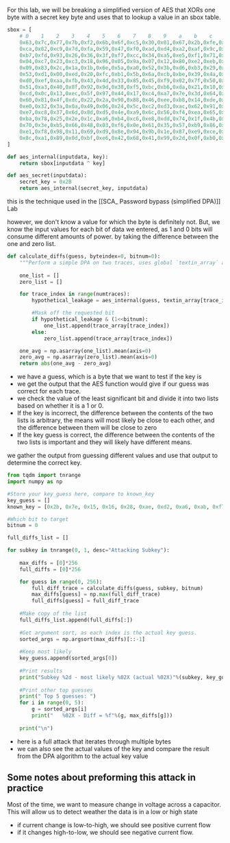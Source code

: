 For this lab, we will be breaking a simplified version of AES that XORs one byte with a secret key byte and uses that to lookup a value in an sbox table.
```python
sbox = [
    # 0    1    2    3    4    5    6    7    8    9    a    b    c    d    e    f 
    0x63,0x7c,0x77,0x7b,0xf2,0x6b,0x6f,0xc5,0x30,0x01,0x67,0x2b,0xfe,0xd7,0xab,0x76, # 0
    0xca,0x82,0xc9,0x7d,0xfa,0x59,0x47,0xf0,0xad,0xd4,0xa2,0xaf,0x9c,0xa4,0x72,0xc0, # 1
    0xb7,0xfd,0x93,0x26,0x36,0x3f,0xf7,0xcc,0x34,0xa5,0xe5,0xf1,0x71,0xd8,0x31,0x15, # 2
    0x04,0xc7,0x23,0xc3,0x18,0x96,0x05,0x9a,0x07,0x12,0x80,0xe2,0xeb,0x27,0xb2,0x75, # 3
    0x09,0x83,0x2c,0x1a,0x1b,0x6e,0x5a,0xa0,0x52,0x3b,0xd6,0xb3,0x29,0xe3,0x2f,0x84, # 4
    0x53,0xd1,0x00,0xed,0x20,0xfc,0xb1,0x5b,0x6a,0xcb,0xbe,0x39,0x4a,0x4c,0x58,0xcf, # 5
    0xd0,0xef,0xaa,0xfb,0x43,0x4d,0x33,0x85,0x45,0xf9,0x02,0x7f,0x50,0x3c,0x9f,0xa8, # 6
    0x51,0xa3,0x40,0x8f,0x92,0x9d,0x38,0xf5,0xbc,0xb6,0xda,0x21,0x10,0xff,0xf3,0xd2, # 7
    0xcd,0x0c,0x13,0xec,0x5f,0x97,0x44,0x17,0xc4,0xa7,0x7e,0x3d,0x64,0x5d,0x19,0x73, # 8
    0x60,0x81,0x4f,0xdc,0x22,0x2a,0x90,0x88,0x46,0xee,0xb8,0x14,0xde,0x5e,0x0b,0xdb, # 9
    0xe0,0x32,0x3a,0x0a,0x49,0x06,0x24,0x5c,0xc2,0xd3,0xac,0x62,0x91,0x95,0xe4,0x79, # a
    0xe7,0xc8,0x37,0x6d,0x8d,0xd5,0x4e,0xa9,0x6c,0x56,0xf4,0xea,0x65,0x7a,0xae,0x08, # b
    0xba,0x78,0x25,0x2e,0x1c,0xa6,0xb4,0xc6,0xe8,0xdd,0x74,0x1f,0x4b,0xbd,0x8b,0x8a, # c
    0x70,0x3e,0xb5,0x66,0x48,0x03,0xf6,0x0e,0x61,0x35,0x57,0xb9,0x86,0xc1,0x1d,0x9e, # d
    0xe1,0xf8,0x98,0x11,0x69,0xd9,0x8e,0x94,0x9b,0x1e,0x87,0xe9,0xce,0x55,0x28,0xdf, # e
    0x8c,0xa1,0x89,0x0d,0xbf,0xe6,0x42,0x68,0x41,0x99,0x2d,0x0f,0xb0,0x54,0xbb,0x16  # f
]

def aes_internal(inputdata, key):
    return sbox[inputdata ^ key]

def aes_secret(inputdata):
    secret_key = 0x2B
    return aes_internal(secret_key, inputdata)
```

this is the technique used in the [[SCA_ Password bypass (simplified DPA)]] Lab

however, we don't know a value for which the byte is definitely not.
But, we know the input values for each bit of data we entered, as 1 and 0 bits will consume different amounts of power. 
by taking the difference between the one and zero list.

```python
def calculate_diffs(guess, byteindex=0, bitnum=0):
    """Perform a simple DPA on two traces, uses global `textin_array` and `trace_array` """
    
    one_list = []
    zero_list = []

    for trace_index in range(numtraces):
        hypothetical_leakage = aes_internal(guess, textin_array[trace_index][byteindex])

        #Mask off the requested bit
        if hypothetical_leakage & (1<<bitnum):
            one_list.append(trace_array[trace_index])
        else:
            zero_list.append(trace_array[trace_index])

    one_avg = np.asarray(one_list).mean(axis=0)
    zero_avg = np.asarray(zero_list).mean(axis=0)
    return abs(one_avg - zero_avg)
```
- we have a guess, which is a byte that we want to test if the key is
- we get the output that the AES function would give if our guess was correct for each trace.
- we check the value of the least significant bit and divide it into two lists based on whether it is a 1 or 0.
- If the key is incorrect, the difference between the contents of the two lists is arbitrary, the means will most likely be close to each other, and the difference between them will be close to zero
- If the key guess is correct, the difference between the contents of the two lists is important and they will likely have different means.



we gather the output from guessing different values and use that output to determine the correct key. 
```python
from tqdm import tnrange
import numpy as np

#Store your key_guess here, compare to known_key
key_guess = []
known_key = [0x2b, 0x7e, 0x15, 0x16, 0x28, 0xae, 0xd2, 0xa6, 0xab, 0xf7, 0x15, 0x88, 0x09, 0xcf, 0x4f, 0x3c]

#Which bit to target
bitnum = 0

full_diffs_list = []

for subkey in tnrange(0, 1, desc="Attacking Subkey"):
    
    max_diffs = [0]*256
    full_diffs = [0]*256

    for guess in range(0, 256):
        full_diff_trace = calculate_diffs(guess, subkey, bitnum)
        max_diffs[guess] = np.max(full_diff_trace)
        full_diffs[guess] = full_diff_trace
    
    #Make copy of the list
    full_diffs_list.append(full_diffs[:])
    
    #Get argument sort, as each index is the actual key guess.
    sorted_args = np.argsort(max_diffs)[::-1]
    
    #Keep most likely
    key_guess.append(sorted_args[0])
    
    #Print results
    print("Subkey %2d - most likely %02X (actual %02X)"%(subkey, key_guess[subkey], known_key[subkey]))
    
    #Print other top guesses
    print(" Top 5 guesses: ")
    for i in range(0, 5):
        g = sorted_args[i]
        print("   %02X - Diff = %f"%(g, max_diffs[g]))
    
    print("\n")
```
- here is a full attack that iterates through multiple bytes
- we can also see the actual values of the key and compare the result from the DPA algorithm to the actual key value


## Some notes about preforming this attack in practice

Most of the time, we want to measure change in voltage across a capacitor. This will allow us to detect weather the data is in a low or high state
- if current change is low-to-high, we should see positive current flow
- if it changes high-to-low, we should see negative current flow.